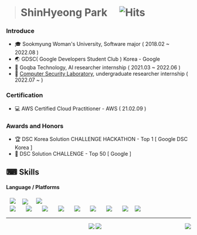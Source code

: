 > # ShinHyeong Park&nbsp;&nbsp;&nbsp;&nbsp;&nbsp;![Hits](https://hits.seeyoufarm.com/api/count/incr/badge.svg?url=https%3A%2F%2Fgithub.com%2Fshpark0308&count_bg=%233DA4C8&title_bg=%23616668&icon=&icon_color=%23E7E7E7&title=Visited&edge_flat=false)

### Introduce
- 🎓 Sookmyung Woman's University, Software major ( 2018.02 ~ 2022.08 )
- 🌏 GDSC( Google Developers Student Club ) Korea - Google
- 📠 Goqba Technology, AI researcher internship ( 2021.03 ~ 2022.06 )
- 💾 [Computer Security Laboratory](http://whistle.sookmyung.ac.kr/), undergraduate researcher internship ( 2022.07 ~ )

### Certification
- 💻 AWS Certified Cloud Practitioner - AWS ( 21.02.09 )

### Awards and Honors
- 🏆 DSC Korea Solution CHALLENGE HACKATHON - Top 1 [ Google DSC Korea ]
- 🥈 DSC Solution CHALLENGE - Top 50 [ Google ]

## ⌨ Skills
####  Language / Platforms
<div>
<img src="https://img.shields.io/badge/Java-F46A54?style=flat-square&logo=Java&logoColor=white" style="height : auto; margin-left : 10px; margin-right : 10px; padding-top : 2px; padding-bottom : 2px;"/></a>&nbsp;
<img src="https://img.shields.io/badge/c++-00599C?style=flat-square&logo=c%2B%2B&logoColor=white"/></a> &nbsp 
<img src="https://img.shields.io/badge/Python-FECC00?style=flat-square&logo=Python&logoColor=white" style="height : auto; margin-left : 10px; margin-right : 10px; padding-top : 2px; padding-bottom : 2px;"/></a>&nbsp;
</div>
<div>
  <img src="https://img.shields.io/badge/Amazon AWS-232F3E?style=flat-square&logo=Amazon AWS&logoColor=white" style="height : auto; margin-left : 10px; margin-right : 10px;"/></a>&nbsp;
   <img src="https://img.shields.io/badge/DJango-092E20?style=flat-square&logo=Django&logoColor=white" style="height : auto; margin-left : 10px; margin-right : 10px;"/></a>&nbsp;
 <img src="https://img.shields.io/badge/SpringFramework-6DB33F?style=flat-square&logo=Spring&logoColor=white" style="height : auto; margin-left : 10px; margin-right : 10px;"/></a>&nbsp;
<img src="https://img.shields.io/badge/MariaDB-003545?style=flat-square&logo=MariaDB&logoColor=white" style="height : auto; margin-left : 10px; margin-right : 10px;"/></a>&nbsp;
 <img src="https://img.shields.io/badge/Android Studio-3DDC84?style=flat-square&logo=Android Studio&logoColor=white" style="height : auto; margin-left : 10px; margin-right : 10px;"/></a>&nbsp;
 <img src="https://img.shields.io/badge/Firebase-FFCA28?style=flat-square&logo=Firebase&logoColor=white" style="height : auto; margin-left : 10px; margin-right : 10px;"/></a>&nbsp;
 <img src="https://img.shields.io/badge/TensorFlow-FF6F00?style=flat-square&logo=TensorFlow&logoColor=white" style="height : auto; margin-left : 10px; margin-right : 10px;"/></a>&nbsp;
 <img src="https://img.shields.io/badge/Google Colab-F9AB00?style=flat-square&logo=Google Colab&logoColor=white" style="height : auto; margin-left : 10px; margin-right : 10px;"/></a>&nbsp;
 <img src="https://img.shields.io/badge/MongoDB-47A248?style=flat-square&logo=MongoDB&logoColor=white"/></a> &nbsp 
</div>

<hr>
<p align='center' >
<img src="http://mazassumnida.wtf/api/v2/generate_badge?boj=1810011">
<img align='right' src="http://mazassumnida.wtf/api/v2/generate_badge?boj=haesoo9410">
<img src="https://github-readme-stats.vercel.app/api?username=shpark0308&show_icons=true&bg_color=DEG,fc8464,875191&text_color=f2edeb&title_color=f2edeb&icon_color=f2edeb" style="width=60px;">
  

</p>
<!---
shpark0308/shpark0308 is a ✨ special ✨ repository because its `README.md` (this file) appears on your GitHub profile.
You can click the Preview link to take a look at your changes.
--->
